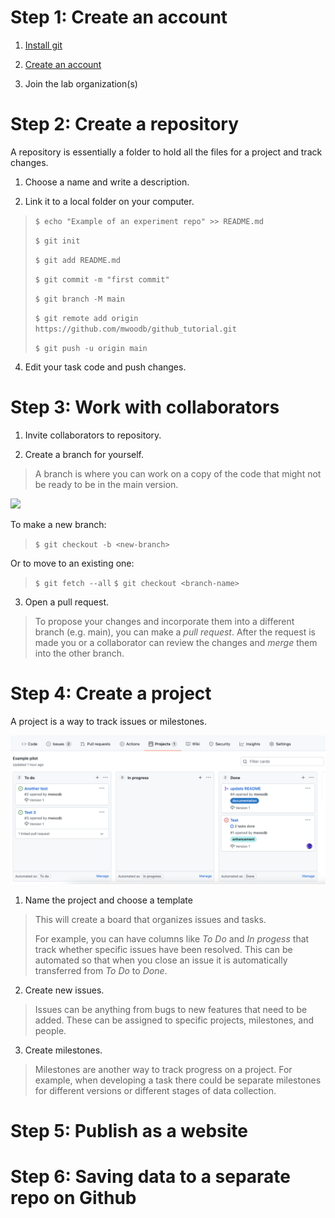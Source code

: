 
# Step 1: Create an account

1. [Install git](https://git-scm.com/book/en/v2/Getting-Started-Installing-Git)

2. [Create an account](https://github.com/join)

3. Join the lab organization(s)


# Step 2: Create a repository

A repository is essentially a folder to hold all the files for a project and track changes.

1. Choose a name and write a description.

2. Link it to a local folder on your computer.

> `$ echo "Example of an experiment repo" >> README.md`
>
> `$ git init`
>
> `$ git add README.md`
>
> `$ git commit -m "first commit"`
>
> `$ git branch -M main`
>
> `$ git remote add origin https://github.com/mwoodb/github_tutorial.git`
>
> `$ git push -u origin main`


4. Edit your task code and push changes.


# Step 3: Work with collaborators

1. Invite collaborators to repository.

2. Create a branch for yourself.

> A branch is where you can work on a copy of the code that might not be ready to be in the main version. 

![](https://guides.github.com/activities/hello-world/branching.png)

To make a new branch:

> `$ git checkout -b <new-branch>`

Or to move to an existing one:

> `$ git fetch --all`
> `$ git checkout <branch-name>`


3. Open a pull request.

> To propose your changes and incorporate them into a different branch (e.g. main), you can make a *pull request*. After the request is made you or a collaborator can review the changes and *merge* them into the other branch.


# Step 4: Create a project

A project is a way to track issues or milestones.

![](https://github.com/mwoodb/github_tutorial/blob/main/github-project-screenshot.png)

1. Name the project and choose a template

> This will create a board that organizes issues and tasks. 
>
> For example, you can have columns like *To Do* and *In progess* that track whether specific issues have been resolved.
> This can be automated so that when you close an issue it is automatically transferred from *To Do* to *Done*.

2. Create new issues.

> Issues can be anything from bugs to new features that need to be added. These can be assigned to specific projects, milestones, and people.

3. Create milestones.

> Milestones are another way to track progress on a project. For example, when developing a task there could be separate milestones for different versions or different stages of data collection.


# Step 5: Publish as a website


# Step 6: Saving data to a separate repo on Github
